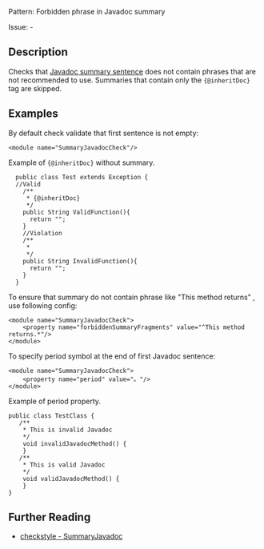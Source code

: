 Pattern: Forbidden phrase in Javadoc summary

Issue: -

## Description

Checks that [Javadoc summary sentence](http://www.oracle.com/technetwork/java/javase/documentation/index-137868.html#firstsentence) does not contain phrases that are not recommended to use. Summaries that contain only the `{@inheritDoc}` tag are skipped. 

## Examples

By default check validate that first sentence is not empty: 
    
    
    <module name="SummaryJavadocCheck"/>
            

Example of `{@inheritDoc}` without summary. 
    
    
              
      public class Test extends Exception {
      //Valid
        /**
         * {@inheritDoc}
         */
        public String ValidFunction(){
          return "";
        }
        //Violation
        /**
         *
         */
        public String InvalidFunction(){
          return "";
        }
      }
            
            

To ensure that summary do not contain phrase like "This method returns" , use following config: 
    
    
    <module name="SummaryJavadocCheck">
        <property name="forbiddenSummaryFragments" value="^This method returns.*"/>
    </module>
            

To specify period symbol at the end of first Javadoc sentence: 
    
    
    <module name="SummaryJavadocCheck">
        <property name="period" value="。"/>
    </module>
            

Example of period property. 
    
    
    public class TestClass {
       /**
        * This is invalid Javadoc
        */
        void invalidJavadocMethod() {
        }
       /**
        * This is valid Javadoc
        */
        void validJavadocMethod() {
        }
    }

## Further Reading

* [checkstyle - SummaryJavadoc](http://checkstyle.sourceforge.net/config_javadoc.html#SummaryJavadoc)